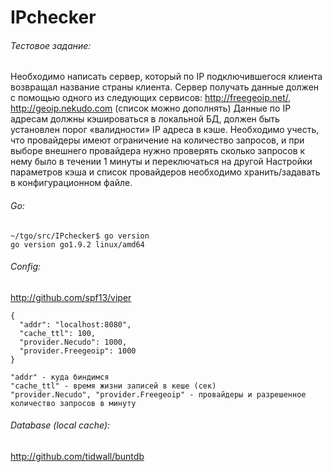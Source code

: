 # IPchecker

###### Тестовое задание:
Необходимо написать сервер, который по IP подключившегося клиента возвращал название
страны клиента. Сервер получать данные должен с помощью одного из следующих сервисов:
http://freegeoip.net/, http://geoip.nekudo.com (список можно дополнять)
Данные по IP адресам должны кэшироваться в локальной БД, должен быть установлен порог
«валидности» IP адреса в кэше.
Необходимо учесть, что провайдеры имеют ограничение на количество запросов, и при выборе
внешнего провайдера нужно проверять сколько запросов к нему было в течении 1 минуты
и переключаться на другой
Настройки параметров кэша и список провайдеров необходимо хранить/задавать в
конфигурационном файле.



###### Go:
```
~/tgo/src/IPchecker$ go version
go version go1.9.2 linux/amd64

```

###### Config:
http://github.com/spf13/viper
```
{
  "addr": "localhost:8080",
  "cache_ttl": 100,
  "provider.Necudo": 1000,
  "provider.Freegeoip": 1000
}

"addr" - куда биндимся
"cache_ttl" - время жизни записей в кеше (сек)
"provider.Necudo", "provider.Freegeoip" - провайдеры и разрешенное количество запросов в минуту
```

###### Database (local cache):
http://github.com/tidwall/buntdb
